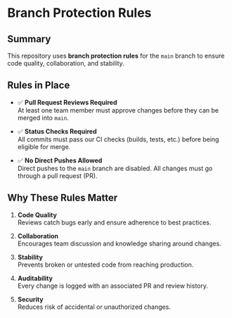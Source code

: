 # Branch Protection Rules

## Summary

This repository uses **branch protection rules** for the `main` branch to ensure code quality, collaboration, and stability.

## Rules in Place

- ✅ **Pull Request Reviews Required**  
  At least one team member must approve changes before they can be merged into `main`.

- ✅ **Status Checks Required**  
  All commits must pass our CI checks (builds, tests, etc.) before being eligible for merge.

- ✅ **No Direct Pushes Allowed**  
  Direct pushes to the `main` branch are disabled. All changes must go through a pull request (PR).

## Why These Rules Matter

1. **Code Quality**  
   Reviews catch bugs early and ensure adherence to best practices.

2. **Collaboration**  
   Encourages team discussion and knowledge sharing around changes.

3. **Stability**  
   Prevents broken or untested code from reaching production.

4. **Auditability**  
   Every change is logged with an associated PR and review history.

5. **Security**  
   Reduces risk of accidental or unauthorized changes.
